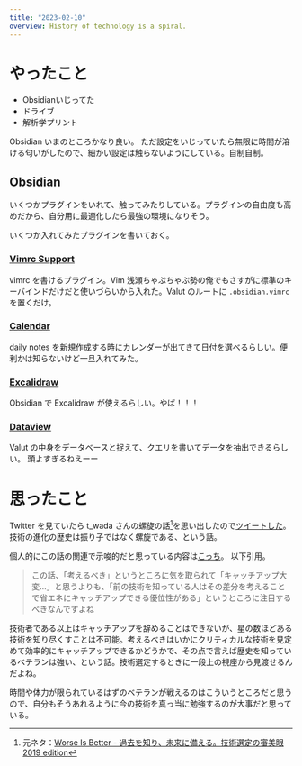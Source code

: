 ```yaml
---
title: "2023-02-10"
overview: History of technology is a spiral.
---
```


# やったこと

- Obsidianいじってた
- ドライブ
- 解析学プリント

Obsidian いまのところかなり良い。
ただ設定をいじっていたら無限に時間が溶ける匂いがしたので、細かい設定は触らないようにしている。自制自制。

## Obsidian

いくつかプラグインをいれて、触ってみたりしている。プラグインの自由度も高めだから、自分用に最適化したら最強の環境になりそう。

いくつか入れてみたプラグインを書いておく。

### [Vimrc Support](https://github.com/esm7/obsidian-vimrc-support)

vimrc を書けるプラグイン。Vim
浅瀬ちゃぷちゃぷ勢の俺でもさすがに標準のキーバインドだけだと使いづらいから入れた。Valut
のルートに `.obsidian.vimrc` を置くだけ。

### [Calendar](https://github.com/liamcain/obsidian-calendar-plugin)

daily notes
を新規作成する時にカレンダーが出てきて日付を選べるらしい。便利かは知らないけど一旦入れてみた。

### [Excalidraw](https://github.com/zsviczian/obsidian-excalidraw-plugin)

Obsidian で Excalidraw が使えるらしい。やば！！！

### [Dataview](https://github.com/blacksmithgu/obsidian-dataview)

Valut の中身をデータベースと捉えて、クエリを書いてデータを抽出できるらしい。
頭よすぎるねえーー

# 思ったこと

Twitter を見ていたら t_wada
さんの螺旋の話[^1]を思い出したので[ツイートした](https://twitter.com/lemonadern/status/1623889937652383744?s=20&t=o-FUkWLqZi6skC0Ll81lmg)。
技術の進化の歴史は振り子ではなく螺旋である、という話。

個人的にこの話の関連で示唆的だと思っている内容は[こっち](https://twitter.com/lemonadern/status/1623942747181953027?s=20&t=L33wLvI2f7ABE9kazhUr0w)。
以下引用。

> この話、「考えるべき」というところに気を取られて「キャッチアップ大変...」と思うよりも、「前の技術を知っている人はその差分を考えることで省エネにキャッチアップできる優位性がある」というところに注目するべきなんですよね

技術者である以上はキャッチアップを辞めることはできないが、星の数ほどある技術を知り尽くすことは不可能。考えるべきはいかにクリティカルな技術を見定めて効率的にキャッチアップできるかどうかで、その点で言えば歴史を知っているベテランは強い、という話。技術選定するときに一段上の視座から見渡せるんだよね。

時間や体力が限られているはずのベテランが戦えるのはこういうところだと思うので、自分もそうあれるように今の技術を真っ当に勉強するのが大事だと思っている。

[^1]: 元ネタ：[Worse Is Better - 過去を知り、未来に備える。技術選定の審美眼 2019 edition](https://speakerdeck.com/twada/worse-is-better-understanding-the-spiral-of-technologies-2019-edition)

